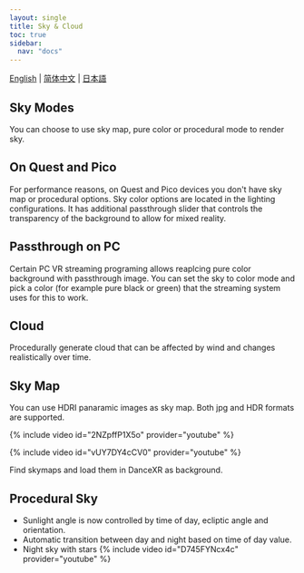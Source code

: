```yaml
---
layout: single
title: Sky & Cloud
toc: true
sidebar:
  nav: "docs"
---
```

[English](/dancexr/features/skymap) | [简体中文](/zh/dancexr/features/skymap) | [日本語](/jp/dancexr/features/skymap)


## Sky Modes
You can choose to use sky map, pure color or procedural mode to render sky.

## On Quest and Pico
For performance reasons, on Quest and Pico devices you don't have sky map or procedural options. Sky color options are located in the lighting configurations. It has additional passthrough slider that controls the transparency of the background to allow for mixed reality.

## Passthrough on PC
Certain PC VR streaming programing allows reaplcing pure color background with passthrough image. You can set the sky to color mode and pick a color (for example pure black or green) that the streaming system uses for this to work.

## Cloud
Procedurally generate cloud that can be affected by wind and changes realistically over time. 

## Sky Map
You can use HDRI panaramic images as sky map. Both jpg and HDR formats are supported.

{% include video id="2NZpffP1X5o" provider="youtube" %}

{% include video id="vUY7DY4cCV0" provider="youtube" %}

Find skymaps and load them in DanceXR as background.

## Procedural Sky
* Sunlight angle is now controlled by time of day, ecliptic angle and orientation.
* Automatic transition between day and night based on time of day value.
* Night sky with stars
{% include video id="D745FYNcx4c" provider="youtube" %}